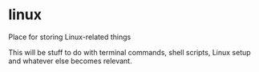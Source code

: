 # linux
Place for storing Linux-related things

This will be stuff to do with terminal commands, shell scripts, Linux setup and whatever else becomes relevant.
